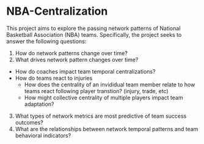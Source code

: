 # NBA-Centralization
This project aims to explore the passing network patterns of National Basketball Association (NBA) teams. Specifically, the project seeks to answer the following questions:

1. How do network patterns change over time?
2. What drives network pattern changes over time?
* How do coaches impact team temporal centralizations?
* How do teams react to injuries
  * How does the centrality of an invididual team member relate to how teams react following player transtion? (injury, trade, etc)
  * How might collective centrality of multiple players impact team adaptation?
3. What types of network metrics are most predictive of team success outcomes?
4. What are the relationships between network temporal patterns and team behavioral indicators?
